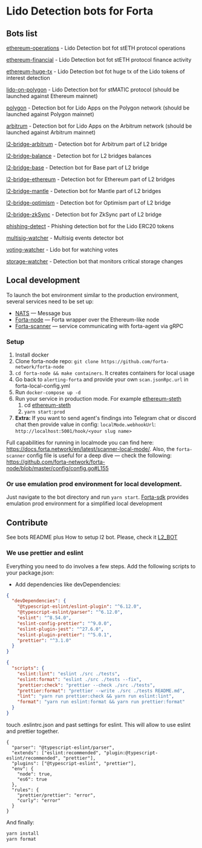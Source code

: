 # Lido Detection bots for Forta

## Bots list

[ethereum-operations](./ethereum-operations) - Lido Detection bot fot stETH protocol operations

[ethereum-financial](./ethereum-financial) - Lido Detection bot fot stETH protocol finance activity

[ethereum-huge-tx](./ethereum-huge-tx) - Lido Detection bot fot huge tx of the Lido tokens of interest detection

[lido-on-polygon](./lido-on-polygon) - Lido Detection bot for stMATIC protocol (should be launched against Ethereum
mainnet)

[polygon](./polygon) - Detection bot for Lido Apps on the Polygon network (should be launched against Polygon mainnet)

[arbitrum](./arbitrum) - Detection bot for Lido Apps on the Arbitrum network (should be launched against Arbitrum
mainnet)

[l2-bridge-arbitrum](./l2-bridge-arbitrum) - Detection bot for Arbitrum part of L2 bridge

[l2-bridge-balance](./l2-bridge-balance) - Detection bot for L2 bridges balances

[l2-bridge-base](./l2-bridge-base) - Detection bot for Base part of L2 bridge

[l2-bridge-ethereum](./l2-bridge-ethereum) - Detection bot for Ethereum part of L2 bridges

[l2-bridge-mantle](./l2-bridge-mantle) - Detection bot for Mantle part of L2 bridges

[l2-bridge-optimism](./l2-bridge-optimism) - Detection bot for Optimism part of L2 bridge

[l2-bridge-zkSync](./l2-bridge-zksync) - Detection bot for ZkSync part of L2 bridge

[phishing-detect](./phishing-detect) - Phishing detection bot for the Lido ERC20 tokens

[multisig-watcher](./multisig-watcher) - Multisig events detector bot

[voting-watcher](./voting-watcher) - Lido bot for watching votes

[storage-watcher](./storage-watcher) - Detection bot that monitors critical storage changes

## Local development

To launch the bot environment similar to the production environment, several services need to be set up:

- [NATS](https://nats.io/) — Message bus
- [Forta-node](https://github.com/forta-network/forta-node/blob/master/cmd/node/nodecmd/nodecmd.go#L64) — Forta wrapper over the Ethereum-like node
- [Forta-scanner](https://github.com/forta-network/forta-node/blob/master/cmd/node/nodecmd/nodecmd.go#L40) — service communicating with forta-agent via gRPC

### Setup

1. Install docker
2. Clone forta-node repo: `git clone https://github.com/forta-network/forta-node`
3. `cd forta-node && make containers`. It creates containers for local usage
4. Go back to `alerting-forta` and provide your own `scan.jsonRpc.url` in forta-local-config.yml
5. Run `docker-compose up -d`
6. Run your service in production mode. For example [ethereum-steth](..%2Fethereum-steth)
   1. cd [ethereum-steth](..%2Fethereum-steth)
   2. `yarn start:prod`
7. **Extra:** If you want to send agent's findings into Telegram chat or discord chat then provide value in config:
   `localMode.webhookUrl`: `http://localhost:5001/hook/<your slug name>`

Full capabilities for running in localmode you can find here: https://docs.forta.network/en/latest/scanner-local-mode/.
Also, the `forta-scanner` config file is useful for a deep dive — check the following: https://github.com/forta-network/forta-node/blob/master/config/config.go#L155

### Or use emulation prod environment for local development.

Just navigate to the bot directory and run `yarn start`. [Forta-sdk](https://github.com/forta-network/forta-bot-sdk/tree/master/sdk) provides emulation prod environment for a simplified local development

## Contribute

See bots README plus
How to setup l2 bot. Please, check it [L2_BOT](L2_BOT.md)

### We use prettier and eslint

Everything you need to do involves a few steps.
Add the following scripts to your package.json:

- Add dependencies like devDependencies:

```json
{
  "devDependencies": {
    "@typescript-eslint/eslint-plugin": "^6.12.0",
    "@typescript-eslint/parser": "^6.12.0",
    "eslint": "^8.54.0",
    "eslint-config-prettier": "^9.0.0",
    "eslint-plugin-jest": "^27.6.0",
    "eslint-plugin-prettier": "^5.0.1",
    "prettier": "^3.1.0"
  }
}
```

```json
{
  "scripts": {
    "eslint:lint": "eslint ./src ./tests",
    "eslint:format": "eslint ./src ./tests --fix",
    "prettier:check": "prettier --check ./src ./tests",
    "prettier:format": "prettier --write ./src ./tests README.md",
    "lint": "yarn run prettier:check && yarn run eslint:lint",
    "format": "yarn run eslint:format && yarn run prettier:format"
  }
}
```

touch .eslintrc.json and past settings for eslint. This will allow to use eslint and prettier together.

```
{
  "parser": "@typescript-eslint/parser",
  "extends": ["eslint:recommended", "plugin:@typescript-eslint/recommended", "prettier"],
  "plugins": ["@typescript-eslint", "prettier"],
  "env": {
    "node": true,
    "es6": true
  },
  "rules": {
    "prettier/prettier": "error",
    "curly": "error"
  }
}
```

And finally:

```bash
yarn install
yarn format
```
